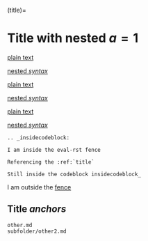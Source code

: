 (title)=

# Title with **nested** $a=1$

[](https://example.com)

[plain text](https://example.com)

[nested *syntax*](https://example.com)

[](title)

[plain text](title)

[nested *syntax*](title)

[](index.md)

[plain text](index.md)

[nested *syntax*](index.md)

```{eval-rst}
.. _insidecodeblock:

I am inside the eval-rst fence

Referencing the :ref:`title`

Still inside the codeblock insidecodeblock_
```

I am outside the [fence](insidecodeblock)

## Title *anchors*

```{toctree}
other.md
subfolder/other2.md
```

[](#title-anchors)

[](./#title-anchors)

[](./other.md#title-anchors)

[](other.md#title-anchors)

[](subfolder/other2.md#title-anchors)
